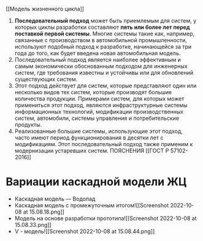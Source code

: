 [[Модель жизненного цикла]]
1. **Последовательный подход** может быть приемлемым для систем, у которых циклы разработки составляют **пять или более лет перед поставкой первой системы**. Многие системы такие как, например, связанные с производством в автомобильной промышленности, используют подобный подход к разработке, начинающейся за три года до того, как будет введена новая автомобильная модель.
2.  Последовательный подход является наиболее эффективным и самым экономически обоснованным подходом для инженерных систем, где требования известны и устойчивы или для обновлений существующих систем.
3. Этот подход действует для систем, которые представляют один или несколько видов тех систем, которые производят большие количества продукции. Примерами систем, для которых может примениться этот подход, являются инфраструктурные системы информационных технологий, модификации производственных систем, автомобили, системы управления и потребительские продукты.
4. Реализованные большие системы, использующие этот подход, часто имеют период функционирования в десятки лет с модификациям. Этот последовательный подход также применим к модернизации устаревших систем.
ПОЯСНЕНИЯ [[ГОСТ Р 57102-2016]]

# Вариации каскадной модели ЖЦ
- Каскадная модель — Водопад
- Каскадная модель с промежуточным итогом![[Screenshot 2022-10-08 at 15.08.18.png]]
- Модель на основе разработки прототипа![[Screenshot 2022-10-08 at 15.08.33.png]]
- V - модель![[Screenshot 2022-10-08 at 15.08.44.png]]
